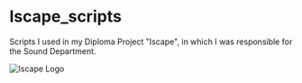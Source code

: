 # Iscape_scripts

Scripts I used in my Diploma Project "Iscape", in which I was responsible for the Sound Department.

![Iscape Logo](http://github.com/Twanghofer/Iscape_scripts/Images/Logo.png)
